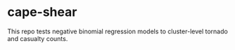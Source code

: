 # cape-shear

This repo tests negative binomial regression models to cluster-level tornado and casualty counts.
